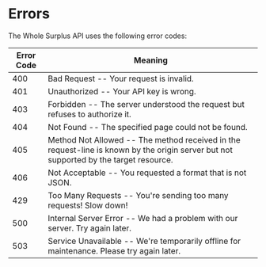 # Errors

The Whole Surplus API uses the following error codes:


Error Code | Meaning
---------- | -------
400 | Bad Request -- Your request is invalid.
401 | Unauthorized -- Your API key is wrong.
403 | Forbidden -- The server understood the request but refuses to authorize it.
404 | Not Found -- The specified page could not be found.
405 | Method Not Allowed -- The method received in the request-line is known by the origin server but not supported by the target resource.
406 | Not Acceptable -- You requested a format that is not JSON.
429 | Too Many Requests -- You're sending too many requests! Slow down!
500 | Internal Server Error -- We had a problem with our server. Try again later.
503 | Service Unavailable -- We're temporarily offline for maintenance. Please try again later.
